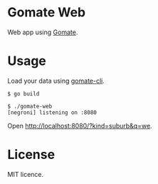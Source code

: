 # Gomate Web
Web app using [Gomate](https://github.com/krasio/gomate).

# Usage
Load your data using [gomate-cli](https://github.com/krasio/gomate-cli).

```
$ go build

$ ./gomate-web 
[negroni] listening on :8080
```

Open [http://localhost:8080/?kind=suburb&q=we](http://localhost:8080/?kind=suburb&q=we).

# License
MIT licence.
